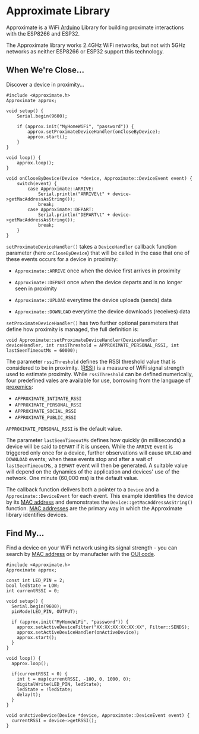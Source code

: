 # Approximate Library
Approximate is a WiFi [Arduino](http://www.arduino.cc/download) Library for building proximate interactions with the ESP8266 and ESP32.

The Approximate library works 2.4GHz WiFi networks, but not with 5GHz networks as neither ESP8266 or ESP32 support this technology.

## When We're Close...
Discover a device in proximity...

```
#include <Approximate.h>
Approximate approx;

void setup() {
    Serial.begin(9600);

    if (approx.init("MyHomeWiFi", "password")) {
        approx.setProximateDeviceHandler(onCloseByDevice);
        approx.start();
    }
}

void loop() {
    approx.loop();
}

void onCloseByDevice(Device *device, Approximate::DeviceEvent event) {
    switch(event) {
        case Approximate::ARRIVE:
            Serial.println("ARRIVE\t" + device->getMacAddressAsString());
            break;
        case Approximate::DEPART:
            Serial.println("DEPART\t" + device->getMacAddressAsString());
            break;
    }
}
```

`setProximateDeviceHandler()` takes a `DeviceHandler` callback function parameter (here `onCloseByDevice`) that will be called in the case that one of these events occurs for a device in proximity:

* `Approximate::ARRIVE` once when the device first arrives in proximity

* `Approximate::DEPART` once when the device departs and is no longer seen in proximity

* `Approximate::UPLOAD` everytime the device uploads (sends) data

* `Approximate::DOWNLOAD` everytime the device downloads (receives) data

`setProximateDeviceHandler()` has two further optional parameters that define how proximity is managed, the full definition is:

```
void Approximate::setProximateDeviceHandler(DeviceHandler deviceHandler, int rssiThreshold = APPROXIMATE_PERSONAL_RSSI, int lastSeenTimeoutMs = 60000);
```

The parameter `rssiThreshold` defines the RSSI threshold value that is considered to be in proximity. ([RSSI](https://en.wikipedia.org/wiki/Received_signal_strength_indication)) is a measure of WiFi signal strength used to estimate proximity. While `rssiThreshold` can be defined numerically, four predefined vales are available for use, borrowing from the language of [proxemics](https://en.wikipedia.org/wiki/Proxemics):

* `APPROXIMATE_INTIMATE_RSSI`
* `APPROXIMATE_PERSONAL_RSSI`
* `APPROXIMATE_SOCIAL_RSSI`
* `APPROXIMATE_PUBLIC_RSSI`

`APPROXIMATE_PERSONAL_RSSI` is the default value.

The parameter `lastSeenTimeoutMs` defines how quickly (in milliseconds) a device will be said to `DEPART` if it is unseen. While the `ARRIVE` event is triggered only once for a device, further observations will cause `UPLOAD` and `DOWNLOAD` events; when these events stop and after a wait of `lastSeenTimeoutMs`, a `DEPART` event will then be generated. A suitable value will depend on the dynamics of the application and devices' use of the network. One minute (60,000 ms) is the default value.

The callback function delivers both a pointer to a `Device` and a `Approximate::DeviceEvent` for each event. This example identifies the device by its [MAC address](https://en.wikipedia.org/wiki/MAC_address) and demonstrates the `Device::getMacAddressAsString()` function. [MAC addresses](https://en.wikipedia.org/wiki/MAC_address) are the primary way in which the Approximate library identifies devices.

## Find My...
Find a device on your WiFi network using its signal strength - you can search by [MAC address](https://en.wikipedia.org/wiki/MAC_address) or by manufacter with the [OUI code](https://en.wikipedia.org/wiki/Organizationally_unique_identifier).

```
#include <Approximate.h>
Approximate approx;

const int LED_PIN = 2;
bool ledState = LOW;
int currentRSSI = 0;

void setup() {
  Serial.begin(9600);
  pinMode(LED_PIN, OUTPUT);

  if (approx.init("MyHomeWiFi", "password")) {
    approx.setActiveDeviceFilter("XX:XX:XX:XX:XX:XX", Filter::SENDS);
    approx.setActiveDeviceHandler(onActiveDevice);
    approx.start();
  }
}

void loop() {
  approx.loop();

  if(currentRSSI < 0) {
    int t = map(currentRSSI, -100, 0, 1000, 0);
    digitalWrite(LED_PIN, ledState);
    ledState = !ledState;
    delay(t);
  }
}

void onActiveDevice(Device *device, Approximate::DeviceEvent event) {
  currentRSSI = device->getRSSI();
}
```
